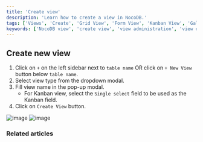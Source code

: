 ```yaml
---
title: 'Create view'
description: 'Learn how to create a view in NocoDB.'
tags: ['Views', 'Create', 'Grid View', 'Form View', 'Kanban View', 'Gallery View']
keywords: ['NocoDB view', 'create view', 'view administration', 'view organization']
---
```


## Create new view

1. Click on `+` on the left sidebar next to `table name` OR click on `+ New View` button below `table name`.
2. Select view type from the dropdown modal.
3. Fill view name in the pop-up modal.
   - For Kanban view, select the `Single select` field to be used as the Kanban field.
4. Click on `Create View` button.

![image](/img/v2/views/create-view-1.png)
![image](/img/v2/views/create-view-2.png)

### Related articles

